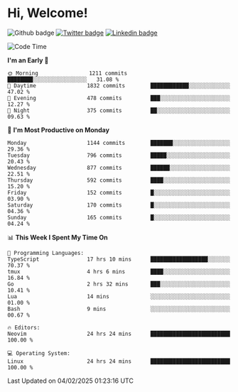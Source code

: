   # Hi, Welcome!
  ![Github badge](https://img.shields.io/github/followers/kraken-afk.svg?style=social&label=Follow&maxAge=2592000)
  [![Twitter badge](https://img.shields.io/badge/-Twitter-00acee?style=flat-square&logo=Twitter&logoColor=white)](https://twitter.com/trshppl)
  [![Linkedin badge](https://img.shields.io/badge/LinkedIn-0077B5?style=flat-square&logo=linkedin&logoColor=white)](https://www.linkedin.com/in/noveanrer)
<!--START_SECTION:waka-->
![Code Time](http://img.shields.io/badge/Code%20Time-726%20hrs%201%20min-blue)

**I'm an Early 🐤** 

```text
🌞 Morning                1211 commits        ████████░░░░░░░░░░░░░░░░░   31.08 % 
🌆 Daytime                1832 commits        ████████████░░░░░░░░░░░░░   47.02 % 
🌃 Evening                478 commits         ███░░░░░░░░░░░░░░░░░░░░░░   12.27 % 
🌙 Night                  375 commits         ██░░░░░░░░░░░░░░░░░░░░░░░   09.63 % 
```
📅 **I'm Most Productive on Monday** 

```text
Monday                   1144 commits        ███████░░░░░░░░░░░░░░░░░░   29.36 % 
Tuesday                  796 commits         █████░░░░░░░░░░░░░░░░░░░░   20.43 % 
Wednesday                877 commits         ██████░░░░░░░░░░░░░░░░░░░   22.51 % 
Thursday                 592 commits         ████░░░░░░░░░░░░░░░░░░░░░   15.20 % 
Friday                   152 commits         █░░░░░░░░░░░░░░░░░░░░░░░░   03.90 % 
Saturday                 170 commits         █░░░░░░░░░░░░░░░░░░░░░░░░   04.36 % 
Sunday                   165 commits         █░░░░░░░░░░░░░░░░░░░░░░░░   04.24 % 
```


📊 **This Week I Spent My Time On** 

```text
💬 Programming Languages: 
TypeScript               17 hrs 10 mins      ██████████████████░░░░░░░   70.37 % 
tmux                     4 hrs 6 mins        ████░░░░░░░░░░░░░░░░░░░░░   16.84 % 
Go                       2 hrs 32 mins       ███░░░░░░░░░░░░░░░░░░░░░░   10.41 % 
Lua                      14 mins             ░░░░░░░░░░░░░░░░░░░░░░░░░   01.00 % 
Bash                     9 mins              ░░░░░░░░░░░░░░░░░░░░░░░░░   00.67 % 

🔥 Editors: 
Neovim                   24 hrs 24 mins      █████████████████████████   100.00 % 

💻 Operating System: 
Linux                    24 hrs 24 mins      █████████████████████████   100.00 % 
```


 Last Updated on 04/02/2025 01:23:16 UTC
<!--END_SECTION:waka-->